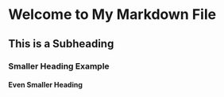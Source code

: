 # Welcome to My Markdown File
## This is a Subheading
### Smaller Heading Example
#### Even Smaller Heading
